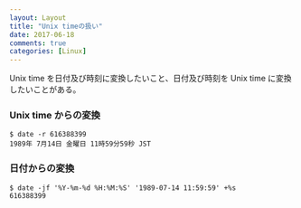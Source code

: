 ```yaml
---
layout: Layout
title: "Unix timeの扱い"
date: 2017-06-18
comments: true
categories: [Linux]
---
```


Unix time を日付及び時刻に変換したいこと、日付及び時刻を Unix time に変換したいことがある。

### Unix time からの変換
```
$ date -r 616388399
1989年 7月14日 金曜日 11時59分59秒 JST
```

### 日付からの変換
```
$ date -jf '%Y-%m-%d %H:%M:%S' '1989-07-14 11:59:59' +%s
616388399
```

